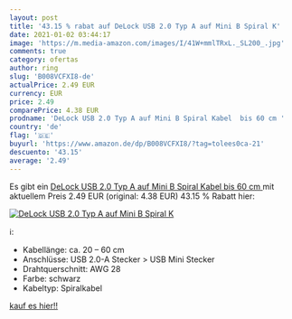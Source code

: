 ```yaml
---
layout: post
title: '43.15 % rabat auf DeLock USB 2.0 Typ A auf Mini B Spiral K'
date: 2021-01-02 03:44:17
image: 'https://m.media-amazon.com/images/I/41W+mmlTRxL._SL200_.jpg'
comments: true
category: ofertas
author: ring
slug: 'B008VCFXI8-de'
actualPrice: 2.49 EUR
currency: EUR
price: 2.49
comparePrice: 4.38 EUR
prodname: 'DeLock USB 2.0 Typ A auf Mini B Spiral Kabel  bis 60 cm '
country: 'de'
flag: '🇩🇪'
buyurl: 'https://www.amazon.de/dp/B008VCFXI8/?tag=tolees0ca-21'
descuento: '43.15'
average: '2.49'
---
```


Es gibt ein [DeLock USB 2.0 Typ A auf Mini B Spiral Kabel  bis 60 cm ](https://www.amazon.de/dp/B008VCFXI8/?tag=tolees0ca-21) mit aktuellem Preis 2.49 EUR (original: 4.38 EUR) 43.15 % Rabatt hier:

[![DeLock USB 2.0 Typ A auf Mini B Spiral K](https://m.media-amazon.com/images/I/41W+mmlTRxL._SL200_.jpg)](https://www.amazon.de/dp/B008VCFXI8/?tag=tolees0ca-21)

ℹ️:

- Kabellänge: ca. 20 – 60 cm
- Anschlüsse: USB 2.0-A Stecker > USB Mini Stecker
- Drahtquerschnitt: AWG 28
- Farbe: schwarz
- Kabeltyp: Spiralkabel

[kauf es hier!!](https://www.amazon.de/dp/B008VCFXI8/?tag=tolees0ca-21)
